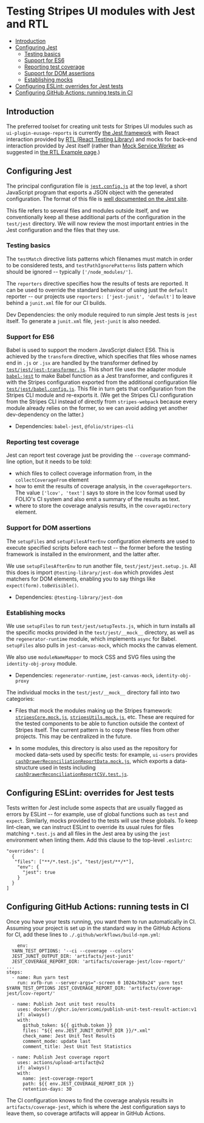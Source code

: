 # Testing Stripes UI modules with Jest and RTL

<!-- md2toc -l 2 testing-with-jest-and-rtl.md -->
* [Introduction](#introduction)
* [Configuring Jest](#configuring-jest)
    * [Testing basics](#testing-basics)
    * [Support for ES6](#support-for-es6)
    * [Reporting test coverage](#reporting-test-coverage)
    * [Support for DOM assertions](#support-for-dom-assertions)
    * [Establishing mocks](#establishing-mocks)
* [Configuring ESLint: overrides for Jest tests](#configuring-eslint-overrides-for-jest-tests)
* [Configuring GitHub Actions: running tests in CI](#configuring-github-actions-running-tests-in-ci)


## Introduction

The preferred toolset for creating unit tests for Stripes UI
modules such as `ui-plugin-eusage-reports` is currently
[the Jest framework](https://jestjs.io/)
with React interaction provided by
[RTL (React Testing Library)](https://testing-library.com/docs/react-testing-library/intro)
and mocks for back-end interaction provided by Jest itself (rather than
[Mock Service Worker](https://mswjs.io/)
as suggested in
[the RTL Example page](https://testing-library.com/docs/react-testing-library/example-intro).)


## Configuring Jest

The principal configuration file is [`jest.config.js`](https://github.com/folio-org/ui-users/blob/812625993c019fcbb2590d207c9967a579a9b7de/jest.config.js) at the top level, a short JavaScript program that exports a JSON object with the generated configuration. The format of this file is [well documented on the Jest site](https://jestjs.io/docs/configuration).

This file refers to several files and modules outside itself, and we conventionally keep all these additional parts of the configuration in the `test/jest` directory. We will now review the most important entries in the Jest configuration and the files that they use.


### Testing basics

The `testMatch` directive lists patterns which filenames must match in order to be considered tests, and `testPathIgnorePatterns` lists pattern which should be ignored -- typically `['/node_modules/']`.

The `reporters` directive specifies how the results of tests are reported. It can be used to override the standard behaviour of using just the `default` reporter -- our projects use `reporters: ['jest-junit', 'default']` to leave behind a `junit.xml` file for our CI builds.

Dev Dependencies: the only module required to run simple Jest tests is `jest` itself. To generate a `junit.xml` file, `jest-junit` is also needed.


### Support for ES6

Babel is used to support the modern JavaScript dialect ES6. This is achieved by the `transform` directive, which specifies that files whose names end in `.js` or `.jsx` are handled by the transformer defined by [`test/jest/jest-transformer.js`](https://github.com/folio-org/ui-users/blob/812625993c019fcbb2590d207c9967a579a9b7de/test/jest/jest-transformer.js). This short file uses the adapter module [`babel-jest`](https://www.npmjs.com/package/babel-jest) to make Babel function as a Jest transformer, and configures it with the Stripes configuration exported from the additional configuration file [`test/jest/babel.config.js`](https://github.com/folio-org/ui-users/blob/812625993c019fcbb2590d207c9967a579a9b7de/test/jest/babel.config.js). This file in turn gets that configuration from the Stripes CLI module and re-exports it. (We get the Stripes CLI configuration from the Stripes CLI instead of directly from `stripes-webpack` because every module already relies on the former, so we can avoid adding yet another dev-dependency on the latter.) 

* Dependencies: `babel-jest`, `@folio/stripes-cli`


### Reporting test coverage

Jest can report test coverage just be providing the `--coverage` command-line option, but it needs to be told:
* which files to collect coverage information from, in the `collectCoverageFrom` element
* how to emit the results of coverage analysis, in the `coverageReporters`. The value `['lcov', 'text']` says to store in the lcov format used by FOLIO's CI system and also emit a summary of the results as text.
* where to store the coverage analysis results, in the `coverageDirectory` element.


### Support for DOM assertions

The `setupFiles` and `setupFilesAfterEnv` configuration elements are used to execute specified scripts before each test -- the former before the testing framework is installed in the environment, and the latter after.

We use `setupFilesAfterEnv` to run another file, `test/jest/jest.setup.js`. All this does is import `@testing-library/jest-dom` which provides Jest matchers for DOM elements, enabling you to say things like `expect(form).toBeVisible()`.

* Dependencies: `@testing-library/jest-dom`


### Establishing mocks

We use `setupFiles` to run `test/jest/setupTests.js`, which in turn installs all the specific mocks provided in the `test/jest/__mock__` directory, as well as the `regenerator-runtime` module, which implements `async` for Babel. `setupFiles` also pulls in `jest-canvas-mock`, which mocks the canvas element.

We also use `moduleNameMapper` to mock CSS and SVG files using the `identity-obj-proxy` module.

* Dependencies: `regenerator-runtime`, `jest-canvas-mock`, `identity-obj-proxy`

The individual mocks in the `test/jest/__mock__` directory fall into two categories:

* Files that mock the modules making up the Stripes framework:
[`stripesCore.mock.js`](https://github.com/folio-org/ui-users/blob/812625993c019fcbb2590d207c9967a579a9b7de/test/jest/__mock__/stripesCore.mock.js),
[`stripesUtils.mock.js`](https://github.com/folio-org/ui-users/blob/812625993c019fcbb2590d207c9967a579a9b7de/test/jest/__mock__/stripesUtils.mock.js),
etc.
These are required for the tested components to be able to function outside the context of Stripes itself. The current pattern is to copy these files from other projects. This may be centralized in the future.

* In some modules, this directory is also used as the repository for mocked data-sets used by specific tests: for example, `ui-users` provides [`cashDrawerReconciliationReportData.mock.js`](https://github.com/folio-org/ui-users/blob/812625993c019fcbb2590d207c9967a579a9b7de/test/jest/__mock__/cashDrawerReconciliationReportData.mock.js), which exports a data-structure used in tests including [`cashDrawerReconciliationReportCSV.test.js`](https://github.com/folio-org/ui-users/blob/812625993c019fcbb2590d207c9967a579a9b7de/src/components/data/reports/cashDrawerReconciliationReportCSV.test.js).

## Configuring ESLint: overrides for Jest tests

Tests written for Jest include some aspects that are usually flagged as errors by ESLint -- for example, use of global functions such as `test` and `expect`. Similarly, mocks provided to the tests will use these globals. To keep lint-clean, we can instruct ESLint to override its usual rules for files matching `*.test.js` and all files in the Jest area by using the `jest` environment when linting them. Add this clause to the top-level `.eslintrc`:

	"overrides": [
	  {
	   "files": ["**/*.test.js", "test/jest/**/*"],
	    "env": {
	      "jest": true
	    }
	  }
	]


## Configuring GitHub Actions: running tests in CI

Once you have your tests running, you want them to run automatically in CI. Assuming your project is set up in the standard way in the GitHub Actions for CI, add these lines to `./.github/workflows/build-npm.yml`:

```
	env:
  YARN_TEST_OPTIONS: '--ci --coverage --colors'
  JEST_JUNIT_OUTPUT_DIR: 'artifacts/jest-junit'
  JEST_COVERAGE_REPORT_DIR: 'artifacts/coverage-jest/lcov-report/'
...
steps:
  - name: Run yarn test
    run: xvfb-run --server-args="-screen 0 1024x768x24" yarn test $YARN_TEST_OPTIONS JEST_COVERAGE_REPORT_DIR: 'artifacts/coverage-jest/lcov-report/'

  - name: Publish Jest unit test results
    uses: docker://ghcr.io/enricomi/publish-unit-test-result-action:v1
    if: always()
    with:
      github_token: ${{ github.token }}
      files: "${{ env.JEST_JUNIT_OUTPUT_DIR }}/*.xml"
      check_name: Jest Unit Test Results
      comment_mode: update last
      comment_title: Jest Unit Test Statistics
  
  - name: Publish Jest coverage report
    uses: actions/upload-artifact@v2
    if: always()
    with:
      name: jest-coverage-report
      path: ${{ env.JEST_COVERAGE_REPORT_DIR }}
      retention-days: 30
```

The CI configuration knows to find the coverage analysis results in `artifacts/coverage-jest`, which is where the Jest configuration says to leave them, so coverage artifacts will appear in GitHub Actions.
